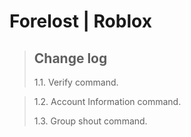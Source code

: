 # Forelost | Roblox
> ## Change log
> 1.1. Verify command.

> 1.2. Account Information command.
>
> 1.3. Group shout command.
